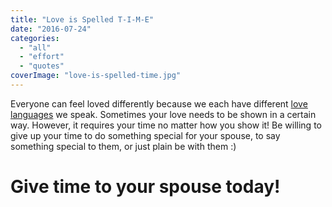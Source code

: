 ```yaml
---
title: "Love is Spelled T-I-M-E"
date: "2016-07-24"
categories: 
  - "all"
  - "effort"
  - "quotes"
coverImage: "love-is-spelled-time.jpg"
---
```


Everyone can feel loved differently because we each have different [love languages](http://freshlymarried.com/love-languages-part-1-understanding/) we speak. Sometimes your love needs to be shown in a certain way. However, it requires your time no matter how you show it! Be willing to give up your time to do something special for your spouse, to say something special to them, or just plain be with them :)

# Give time to your spouse today!
